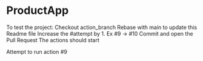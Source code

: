 # ProductApp

To test the project:
Checkout action_branch
Rebase with main to update this Readme file
Increase the #attempt by 1. Ex #9 -> #10
Commit and open the Pull Request
The actions should start 

Attempt to run action #9
